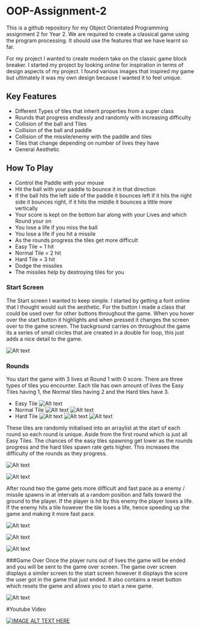# OOP-Assignment-2
This is a github repository for my Object Orientated Programming assignment 2 for Year 2. We are required to create a classical game using the program processing. It should use the features that we have learnt so far.

For my project I wanted to create modern take on the classic game block breaker. I started my project by looking online for inspiration in terms of design aspects of my project. I found various images that inspired my game but ultimately it was my own design because I wanted it to feel unique.

## Key Features
- Different Types of tiles that inherit properties from a super class
- Rounds that progress endlessly and randomly with increasing difficulty
- Collision of the ball and Tiles
- Collision of the ball and paddle 
- Collision of the missile/enemy with the paddle and tiles
- Tiles that change depending on number of lives they have
- General Aesthetic

How To Play
------
* Control the Paddle with your mouse
* Hit the ball with your paddle to bounce it in that direction
* If the ball hits the left side of the paddle it bounces left if it hits the right side it bounces right, if it hits the middle it bounces a little more vertically
* Your score is kept on the bottom bar along with your Lives and which Round your on
* You lose a life if you miss the ball
* You lose a life if you hit a missile 
* As the rounds progress the tiles get more difficult
* Easy Tile = 1 hit
* Normal Tile = 2 hit
* Hard Tile = 3 hit
* Dodge the missiles
* The missiles help by destroying tiles for you

### Start Screen
The Start screen I wanted to keep simple. I started by getting a font online that I thought would suit the aesthetic. For the button I made a class that could be used over for other buttons throughout the game. When you hover over the start button it highlights and when pressed it changes the screen over to the game screen. The background carries on throughout the game its a series of small circles that are created in a double for loop, this just adds a nice detail to the game.

![Alt text](https://github.com/Superdizzy17/OOP-Assignment-2/blob/master/GameImages/StartScreen.png "Start Screen")

### Rounds
You start the game with 3 lives at Round 1 with 0 score. There are three types of tiles you encounter. Each tile has own amount of lives the Easy Tiles having 1, the Normal tiles having 2 and the Hard tiles have 3.
- Easy Tile ![Alt text](https://github.com/Superdizzy17/OOP-Assignment-2/blob/master/GameImages/EasyTile.png "Easy Tile")
- Normal Tile ![Alt text](https://github.com/Superdizzy17/OOP-Assignment-2/blob/master/GameImages/NormalTileFull.png "Normal Tile Full Health") ![Alt text](https://github.com/Superdizzy17/OOP-Assignment-2/blob/master/GameImages/NormalTile1.png "Normal Tile - 1 Health")
- Hard Tile ![Alt text](https://github.com/Superdizzy17/OOP-Assignment-2/blob/master/GameImages/HardTileFull.png "Hard Tile Full Health") ![Alt text](https://github.com/Superdizzy17/OOP-Assignment-2/blob/master/GameImages/HardTile2.png "Hard Tile - 1 Health") ![Alt text](https://github.com/Superdizzy17/OOP-Assignment-2/blob/master/GameImages/HardTile3.png "Hard Tile 1 Health")

These tiles are randomly initialised into an arraylist at the start of each round so each round is unique. Aside from the first round which is just all Easy Tiles. The chances of the easy tiles spawning get lower as the rounds progress and the hard tiles spawn rate gets higher. This increases the difficulty of the rounds as they progress.

![Alt text](https://github.com/Superdizzy17/OOP-Assignment-2/blob/master/GameImages/Round1.png "Round 1")

![Alt text](https://github.com/Superdizzy17/OOP-Assignment-2/blob/master/GameImages/Round2.png "Round 2")

After round two the game gets more difficult and fast pace as a enemy / missile spawns in at intervals at a random position and falls toward the ground to the player. If the player is hit by this enemy the player loses a life. If the enemy hits a tile however the tile loses a life, hence speeding up the game and making it more fast pace. 

![Alt text](https://github.com/Superdizzy17/OOP-Assignment-2/blob/master/GameImages/Round3.png "Round 3")

![Alt text](https://github.com/Superdizzy17/OOP-Assignment-2/blob/master/GameImages/Round4.png "Round 4")

![Alt text](https://github.com/Superdizzy17/OOP-Assignment-2/blob/master/GameImages/Round5.png "Round 5")

###Game Over
Once the player runs out of lives the game will be ended and you will be sent to the game over screen. The game over screen displays a similer screen to the start screen however it displays the score the user got in the game that just ended. It also contains a reset button which resets the game and allows you to start a new game.

![Alt text](https://github.com/Superdizzy17/OOP-Assignment-2/blob/master/GameImages/GameOver.png "Game Over")

#Youtube Video

[![IMAGE ALT TEXT HERE](https://github.com/Superdizzy17/OOP-Assignment-2/blob/master/GameImages/StartScreen.png)](https://www.youtube.com/watch?v=UUP9TlBRwQw&t "Object Orientated Programming - Assignment 2 - Bounce")


